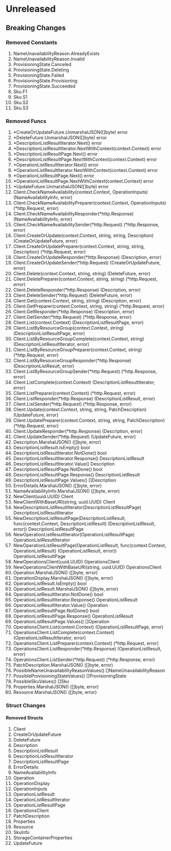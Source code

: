 # Unreleased

## Breaking Changes

### Removed Constants

1. NameUnavailabilityReason.AlreadyExists
1. NameUnavailabilityReason.Invalid
1. ProvisioningState.Canceled
1. ProvisioningState.Deleting
1. ProvisioningState.Failed
1. ProvisioningState.Provisioning
1. ProvisioningState.Succeeded
1. Sku.F1
1. Sku.S1
1. Sku.S2
1. Sku.S3

### Removed Funcs

1. *CreateOrUpdateFuture.UnmarshalJSON([]byte) error
1. *DeleteFuture.UnmarshalJSON([]byte) error
1. *DescriptionListResultIterator.Next() error
1. *DescriptionListResultIterator.NextWithContext(context.Context) error
1. *DescriptionListResultPage.Next() error
1. *DescriptionListResultPage.NextWithContext(context.Context) error
1. *OperationListResultIterator.Next() error
1. *OperationListResultIterator.NextWithContext(context.Context) error
1. *OperationListResultPage.Next() error
1. *OperationListResultPage.NextWithContext(context.Context) error
1. *UpdateFuture.UnmarshalJSON([]byte) error
1. Client.CheckNameAvailability(context.Context, OperationInputs) (NameAvailabilityInfo, error)
1. Client.CheckNameAvailabilityPreparer(context.Context, OperationInputs) (*http.Request, error)
1. Client.CheckNameAvailabilityResponder(*http.Response) (NameAvailabilityInfo, error)
1. Client.CheckNameAvailabilitySender(*http.Request) (*http.Response, error)
1. Client.CreateOrUpdate(context.Context, string, string, Description) (CreateOrUpdateFuture, error)
1. Client.CreateOrUpdatePreparer(context.Context, string, string, Description) (*http.Request, error)
1. Client.CreateOrUpdateResponder(*http.Response) (Description, error)
1. Client.CreateOrUpdateSender(*http.Request) (CreateOrUpdateFuture, error)
1. Client.Delete(context.Context, string, string) (DeleteFuture, error)
1. Client.DeletePreparer(context.Context, string, string) (*http.Request, error)
1. Client.DeleteResponder(*http.Response) (Description, error)
1. Client.DeleteSender(*http.Request) (DeleteFuture, error)
1. Client.Get(context.Context, string, string) (Description, error)
1. Client.GetPreparer(context.Context, string, string) (*http.Request, error)
1. Client.GetResponder(*http.Response) (Description, error)
1. Client.GetSender(*http.Request) (*http.Response, error)
1. Client.List(context.Context) (DescriptionListResultPage, error)
1. Client.ListByResourceGroup(context.Context, string) (DescriptionListResultPage, error)
1. Client.ListByResourceGroupComplete(context.Context, string) (DescriptionListResultIterator, error)
1. Client.ListByResourceGroupPreparer(context.Context, string) (*http.Request, error)
1. Client.ListByResourceGroupResponder(*http.Response) (DescriptionListResult, error)
1. Client.ListByResourceGroupSender(*http.Request) (*http.Response, error)
1. Client.ListComplete(context.Context) (DescriptionListResultIterator, error)
1. Client.ListPreparer(context.Context) (*http.Request, error)
1. Client.ListResponder(*http.Response) (DescriptionListResult, error)
1. Client.ListSender(*http.Request) (*http.Response, error)
1. Client.Update(context.Context, string, string, PatchDescription) (UpdateFuture, error)
1. Client.UpdatePreparer(context.Context, string, string, PatchDescription) (*http.Request, error)
1. Client.UpdateResponder(*http.Response) (Description, error)
1. Client.UpdateSender(*http.Request) (UpdateFuture, error)
1. Description.MarshalJSON() ([]byte, error)
1. DescriptionListResult.IsEmpty() bool
1. DescriptionListResultIterator.NotDone() bool
1. DescriptionListResultIterator.Response() DescriptionListResult
1. DescriptionListResultIterator.Value() Description
1. DescriptionListResultPage.NotDone() bool
1. DescriptionListResultPage.Response() DescriptionListResult
1. DescriptionListResultPage.Values() []Description
1. ErrorDetails.MarshalJSON() ([]byte, error)
1. NameAvailabilityInfo.MarshalJSON() ([]byte, error)
1. NewClient(uuid.UUID) Client
1. NewClientWithBaseURI(string, uuid.UUID) Client
1. NewDescriptionListResultIterator(DescriptionListResultPage) DescriptionListResultIterator
1. NewDescriptionListResultPage(DescriptionListResult, func(context.Context, DescriptionListResult) (DescriptionListResult, error)) DescriptionListResultPage
1. NewOperationListResultIterator(OperationListResultPage) OperationListResultIterator
1. NewOperationListResultPage(OperationListResult, func(context.Context, OperationListResult) (OperationListResult, error)) OperationListResultPage
1. NewOperationsClient(uuid.UUID) OperationsClient
1. NewOperationsClientWithBaseURI(string, uuid.UUID) OperationsClient
1. Operation.MarshalJSON() ([]byte, error)
1. OperationDisplay.MarshalJSON() ([]byte, error)
1. OperationListResult.IsEmpty() bool
1. OperationListResult.MarshalJSON() ([]byte, error)
1. OperationListResultIterator.NotDone() bool
1. OperationListResultIterator.Response() OperationListResult
1. OperationListResultIterator.Value() Operation
1. OperationListResultPage.NotDone() bool
1. OperationListResultPage.Response() OperationListResult
1. OperationListResultPage.Values() []Operation
1. OperationsClient.List(context.Context) (OperationListResultPage, error)
1. OperationsClient.ListComplete(context.Context) (OperationListResultIterator, error)
1. OperationsClient.ListPreparer(context.Context) (*http.Request, error)
1. OperationsClient.ListResponder(*http.Response) (OperationListResult, error)
1. OperationsClient.ListSender(*http.Request) (*http.Response, error)
1. PatchDescription.MarshalJSON() ([]byte, error)
1. PossibleNameUnavailabilityReasonValues() []NameUnavailabilityReason
1. PossibleProvisioningStateValues() []ProvisioningState
1. PossibleSkuValues() []Sku
1. Properties.MarshalJSON() ([]byte, error)
1. Resource.MarshalJSON() ([]byte, error)

### Struct Changes

#### Removed Structs

1. Client
1. CreateOrUpdateFuture
1. DeleteFuture
1. Description
1. DescriptionListResult
1. DescriptionListResultIterator
1. DescriptionListResultPage
1. ErrorDetails
1. NameAvailabilityInfo
1. Operation
1. OperationDisplay
1. OperationInputs
1. OperationListResult
1. OperationListResultIterator
1. OperationListResultPage
1. OperationsClient
1. PatchDescription
1. Properties
1. Resource
1. SkuInfo
1. StorageContainerProperties
1. UpdateFuture
